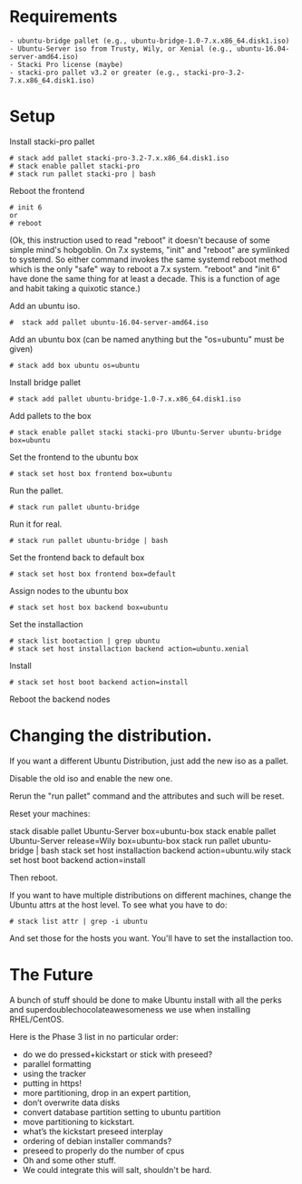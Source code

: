 # Requirements

	- ubuntu-bridge pallet (e.g., ubuntu-bridge-1.0-7.x.x86_64.disk1.iso)
	- Ubuntu-Server iso from Trusty, Wily, or Xenial (e.g., ubuntu-16.04-server-amd64.iso)
	- Stacki Pro license (maybe)
	- stacki-pro pallet v3.2 or greater (e.g., stacki-pro-3.2-7.x.x86_64.disk1.iso)


# Setup

Install stacki-pro pallet

	# stack add pallet stacki-pro-3.2-7.x.x86_64.disk1.iso
	# stack enable pallet stacki-pro
	# stack run pallet stacki-pro | bash

Reboot the frontend

	# init 6
	or
	# reboot	

(Ok, this instruction used to read "reboot" it doesn't because
of some simple mind's hobgoblin. On 7.x systems, "init" and "reboot"
are symlinked to systemd. So either command invokes the same systemd
reboot method which is the only "safe" way to reboot a 7.x
system. "reboot" and "init 6" have done the same thing for at least a
decade.  This is a function of age and habit taking a quixotic
stance.)

Add an ubuntu iso.

	#  stack add pallet ubuntu-16.04-server-amd64.iso

Add an ubuntu box (can be named anything but the "os=ubuntu" must be given)

	# stack add box ubuntu os=ubuntu

Install bridge pallet

	# stack add pallet ubuntu-bridge-1.0-7.x.x86_64.disk1.iso

Add pallets to the box

	# stack enable pallet stacki stacki-pro Ubuntu-Server ubuntu-bridge box=ubuntu

Set the frontend to the ubuntu box

	# stack set host box frontend box=ubuntu

Run the pallet.

	# stack run pallet ubuntu-bridge

Run it for real.

	# stack run pallet ubuntu-bridge | bash

Set the frontend back to default box

	# stack set host box frontend box=default

Assign nodes to the ubuntu box

	# stack set host box backend box=ubuntu

Set the installaction

	# stack list bootaction | grep ubuntu
	# stack set host installaction backend action=ubuntu.xenial

Install

	# stack set host boot backend action=install

Reboot the backend nodes


# Changing the distribution.

If you want a different Ubuntu Distribution, just add the new iso 
as a pallet. 

Disable the old iso and enable the new one.

Rerun the "run pallet" command and the attributes and such will
be reset.

Reset your machines:

stack disable pallet Ubuntu-Server box=ubuntu-box
stack enable pallet Ubuntu-Server release=Wily box=ubuntu-box
stack run pallet ubuntu-bridge | bash
stack set host installaction backend action=ubuntu.wily
stack set host boot backend action=install

Then reboot.

If you want to have multiple distributions on different machines, 
change the Ubuntu attrs at the host level. To see what you have to 
do:

	# stack list attr | grep -i ubuntu

And set those for the hosts you want.
You'll have to set the installaction too.

# The Future

A bunch of stuff should be done to make Ubuntu install with all 
the perks and superdoublechocolateawesomeness we use when 
installing RHEL/CentOS.

Here is the Phase 3 list in no particular order:

- do we do pressed+kickstart or stick with preseed?
- parallel formatting
- using the tracker
- putting in https!
- more partitioning, drop in an expert partition, 
- don’t overwrite data disks 
- convert database partition setting to ubuntu partition
- move partitioning to kickstart.
- what’s the kickstart preseed interplay
- ordering of debian installer commands?
- preseed to properly do the number of cpus
- Oh and some other stuff.
- We could integrate this will salt, shouldn't be hard.

